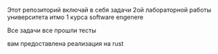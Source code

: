 Этот репозиторий включай в себя задачи 2ой лабораторной работы университета итмо 1 курса software engenere 

Все задачи все прошли тесты 

вам предоставлена реализация на rust
